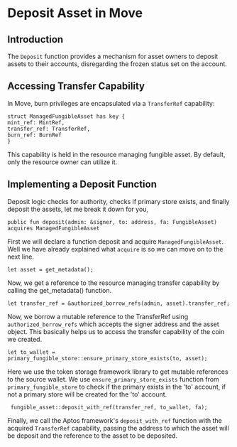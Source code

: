 # Deposit Asset in Move

## Introduction

The `Deposit` function provides a mechanism for asset owners to deposit assets to their accounts, disregarding the frozen status set on the account.

## Accessing Transfer Capability

In Move, burn privileges are encapsulated via a `TransferRef` capability:
```
struct ManagedFungibleAsset has key {
mint_ref: MintRef,
transfer_ref: TransferRef,
burn_ref: BurnRef
}
```
This capability is held in the resource managing fungible asset. By default, only the resource owner can utilize it.

## Implementing a Deposit Function
Deposit logic checks for authority, checks if primary store exists, and finally deposit the assets, let me break it down for you,
```
public fun deposit(admin: &signer, to: address, fa: FungibleAsset) acquires ManagedFungibleAsset
```
First we will declare a function deposit and acquire `ManagedFungibleAsset`. Well we have already explained what `acquire` is so we can move on to the next line.
```
let asset = get_metadata();
```
Now, we get a reference to the resource managing transfer capability by calling the get_metadata() function.
```
let transfer_ref = &authorized_borrow_refs(admin, asset).transfer_ref;
```
Now, we borrow a mutable reference to the TransferRef using `authorized_borrow_refs` which accepts the signer address and the asset object. This basically helps us to access the transfer capability of the coin we created.
```
let to_wallet = primary_fungible_store::ensure_primary_store_exists(to, asset);
```
Here we use the token storage framework library to get mutable references to the source wallet. We use `ensure_primary_store_exists` function from `primary_fungible_store` to check if the primary exists in the 'to' account, if not a primary store will be created for the 'to' account.
```
 fungible_asset::deposit_with_ref(transfer_ref, to_wallet, fa);
```
Finally, we call the Aptos framework's `deposit_with_ref` function with the acquired `TransferRef` capability, passing the address to which the asset will be deposit and the reference to the asset to be deposited.














